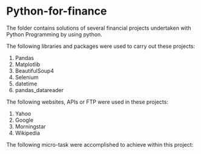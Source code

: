 # Python-for-finance
The folder contains solutions of several financial projects undertaken with Python Programming by using python. 

The following libraries and packages were used to carry out these projects:

1. Pandas
2. Matplotlib
3. BeautifulSoup4
4. Selenium
5. datetime
6. pandas_datareader

The following websites, APIs or FTP were used in these projects:
1. Yahoo
2. Google
3. Morningstar
4. Wikipedia

The following micro-task were accomplished to achieve within this project:
